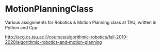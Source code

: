 # MotionPlanningClass
Various assignments for Robotics &amp; Motion Planning class at TAU, written in Python and Cpp.

http://acg.cs.tau.ac.il/courses/algorithmic-robotics/fall-2019-2020/algorithmic-robotics-and-motion-planning
